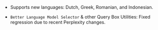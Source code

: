 <items-block data-variant="new">

- Supports new languages: Dutch, Greek, Romanian, and Indonesian.

</items-block>

<items-block data-variant="bug-fix">

- `Better Language Model Selector` & other Query Box Utilities: Fixed regression due to recent Perplexity changes.

</items-block>
